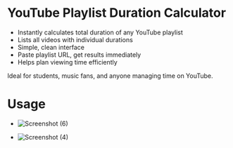 # YouTube Playlist Duration Calculator

- Instantly calculates total duration of any YouTube playlist
- Lists all videos with individual durations
- Simple, clean interface
- Paste playlist URL, get results immediately
- Helps plan viewing time efficiently

Ideal for students, music fans, and anyone managing time on YouTube.

# Usage

- ![Screenshot (6)](https://github.com/user-attachments/assets/2183d1c4-9783-47d7-89ce-dd7a6f3561a7)

- ![Screenshot (4)](https://github.com/user-attachments/assets/762738de-c2b6-4ceb-9df6-492136c4781d)

